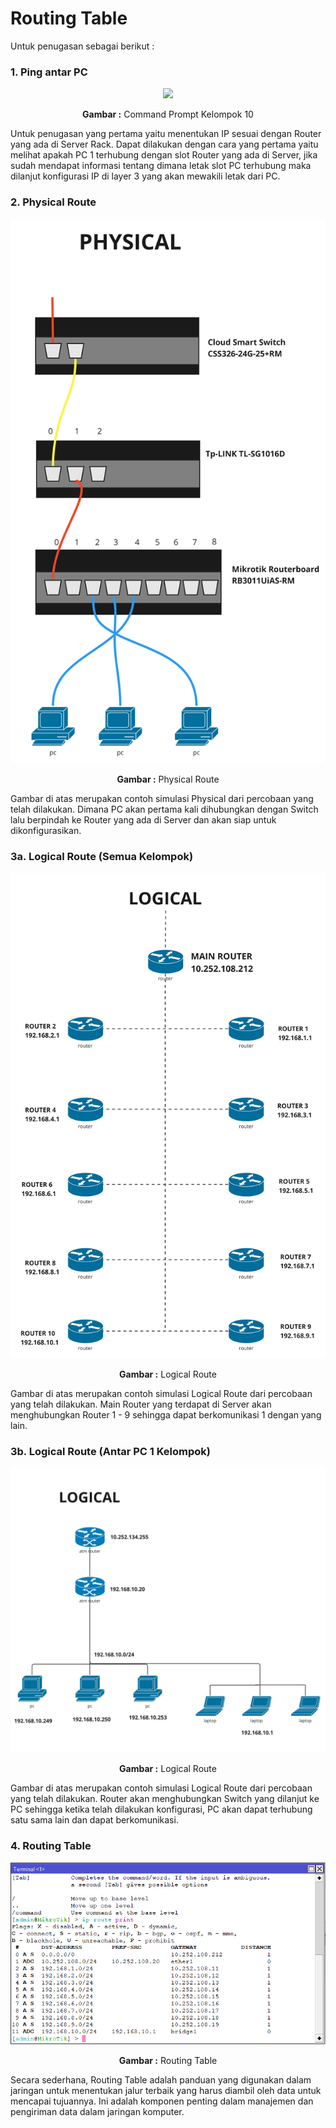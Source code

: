 # Routing Table

Untuk penugasan sebagai berikut :

### **1. Ping antar PC**

<div align="center">
<img src="./assets/ping.jpg">
<p><strong>Gambar :</strong> Command Prompt Kelompok 10</p>
</div>
    
Untuk penugasan yang pertama yaitu menentukan IP sesuai dengan Router yang ada di Server Rack. Dapat dilakukan dengan cara yang pertama yaitu melihat apakah PC 1 terhubung dengan slot Router yang ada di Server, jika sudah mendapat informasi tentang dimana letak slot PC terhubung maka dilanjut konfigurasi IP di layer 3 yang akan mewakili letak dari PC.

### **2. Physical Route**

<div align="center">
<img src="./assets/physical.jpg">
<p><strong>Gambar :</strong> Physical Route</p>
</div>
    
Gambar di atas merupakan contoh simulasi Physical dari percobaan yang telah dilakukan. Dimana PC akan pertama kali dihubungkan dengan Switch lalu berpindah ke Router yang ada di Server dan akan siap untuk dikonfigurasikan.

### **3a. Logical Route (Semua Kelompok)**
<div align="center">
<img src="./assets/logical1.jpg">
<p><strong>Gambar :</strong> Logical Route</p>
</div>

Gambar di atas merupakan contoh simulasi Logical Route dari percobaan yang telah dilakukan. Main Router yang terdapat di Server akan menghubungkan Router 1 - 9 sehingga dapat berkomunikasi 1 dengan yang lain.

### **3b. Logical Route (Antar PC 1 Kelompok)**
<div align="center">
<img src="./assets/logical2.jpg">
<p><strong>Gambar :</strong> Logical Route</p>
</div>

Gambar di atas merupakan contoh simulasi Logical Route dari percobaan yang telah dilakukan. Router akan menghubungkan Switch yang dilanjut ke PC sehingga ketika telah dilakukan konfigurasi, PC akan dapat terhubung satu sama lain dan dapat berkomunikasi.

### **4. Routing Table**
<div align="center">
<img src="./assets/route.png">
<p><strong>Gambar :</strong> Routing Table</p>
</div>

Secara sederhana, Routing Table adalah panduan yang digunakan dalam jaringan untuk menentukan jalur terbaik yang harus diambil oleh data untuk mencapai tujuannya. Ini adalah komponen penting dalam manajemen dan pengiriman data dalam jaringan komputer.